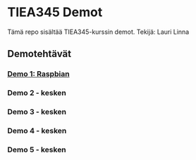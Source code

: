 # TIEA345 Demot
Tämä repo sisältää TIEA345-kurssin demot.
Tekijä: Lauri Linna

## Demotehtävät

### [Demo 1: Raspbian](/demo1)

### Demo 2 - kesken
### Demo 3 - kesken
### Demo 4 - kesken
### Demo 5 - kesken
